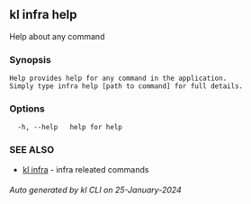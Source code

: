 ## kl infra help

Help about any command

### Synopsis

```
Help provides help for any command in the application.
Simply type infra help [path to command] for full details.
```

### Options

```
  -h, --help   help for help
```

### SEE ALSO

* [kl infra](kl_infra.md)  - infra releated commands

###### Auto generated by kl CLI on 25-January-2024
